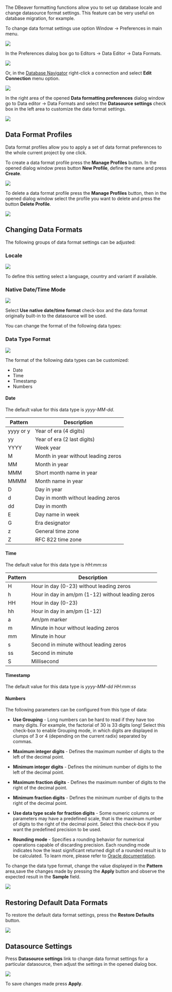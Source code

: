 The DBeaver formatting functions allow you to set up database locale and change datasource format settings. This feature can be very useful on database migration, for example. 

To change data format settings use option Window -> Preferences in main menu.

![](images/ug/DataFormatting_Preferences.png)

In the Preferences dialog box go to Editors -> Data Editor -> Data Formats.

![](images/ug/Preferences_DataFormats.png)

Or, in the [Database Navigator](Database-Navigator) right-click a connection and select **Edit Connection** menu option.

![](images/ug/Database_Navigator_Edit_Connection_menu_option.png)

In the right area of the opened **Data formatting preferences** dialog window go to Data editor -> Data Formats and select the **Datasource settings** check box in the left area to customize the data format settings.

![](images/ug/DataFormatting_DatasourceSsettings.png)

## Data Format Profiles

Data format profiles allow you to apply a set of data format preferences to the whole current project by one click. 

To create a data format profile press the **Manage Profiles** button. In the opened dialog window press button **New Profile**, define the name and press **Create**.

![](images/ug/DataFormatting_CreateNewProfile.png)

To delete a data format profile press the **Manage Profiles** button, then in the opened dialog window select the profile you want to delete and press the button **Delete Profile**.

![](images/ug/DataFormatting_DeleteProfile.png)

## Changing Data Formats

The following groups of data format settings can be adjusted:

### **Locale**

![](images/ug/DataFormatting_LocaleSettings.png)

To define this setting select a language, country and variant if available.


### Native Date/Time Mode

![](images/ug/DataFormatting_NativeSettings.png)

Select **Use native date/time format** check-box and the data format originally built-in to the datasource will be used.

You can change the format of the following data types:

### Data Type Format

![](images/ug/DataFormatting_FormatSettings.png)

The format of the following data types can be customized:

* Date
* Time
* Timestamp
* Numbers

#### Date 

The default value for this data type is *yyyy-MM-dd*.

Pattern|Description
-------|-----------
yyyy or y|Year of era (4 digits)
yy|Year of era (2 last digits)
YYYY|Week year
M|Month in year without leading zeros
MM|Month in year
MMM|Short month name in year
MMMM|Month name in year
D|Day in year
d|Day in month without leading zeros
dd|Day in month
E|Day name in week
G|Era designator
z|General time zone
Z|RFC 822 time zone

#### Time 
The default value for this data type is *HH:mm:ss*

Pattern|Description
-------|-----------
H|Hour in day (0-23) without leading zeros
h|Hour in day in am/pm (1-12) without leading zeros
HH|Hour in day (0-23)
hh|Hour in day in am/pm (1-12)
a|Am/pm marker
m|Minute in hour without leading zeros
mm|Minute in hour
s|Second in minute without leading zeros
ss|Second in minute
S|Millisecond

#### Timestamp 
The default value for this data type is *yyyy-MM-dd HH:mm:ss*

#### Numbers

The following parameters can be configured from this type of data:

* **Use Grouping** - Long numbers can be hard to read if they have too many digits. For example, the factorial of 30 is 33 digits long! Select this check-box to enable Grouping mode, in which digits are displayed in clumps of 3 or 4 (depending on the current radix) separated by commas.

* **Maximum integer digits** - Defines the maximum number of digits to the left of the decimal point.

* **Minimum integer digits** - Defines the minimum number of digits to the left of the decimal point.

* **Maximum fraction digits** - Defines the maximum number of digits to the right of the decimal point.

* **Minimum fraction digits** - Defines the minimum number of digits to the right of the decimal point.

* **Use data type scale for fraction digits** - Some numeric columns or parameters may have a predefined scale, that is the maximum number of digits to the right of the decimal point. Select this check-box if you want the predefined precision to be used.

* **Rounding mode** - Specifies a rounding behavior for numerical operations capable of discarding precision. Each rounding mode indicates how the least significant returned digit of a rounded result is to be calculated. To learn more, please refer to [Oracle documentation](https://docs.oracle.com/javase/7/docs/api/java/math/RoundingMode.html).

To change the data type format, change the value displayed in the **Pattern** area,save the changes made by pressing the **Apply** button and observe the expected result in the **Sample** field.

![](images/ug/DataFormatting_PatternChange.png)

## Restoring Default Data Formats

To restore the default data format settings, press the **Restore Defaults** button.

![](images/ug/DataFormatting_RestoreDefaults.png)

## Datasource Settings

Press **Datasource settings** link to change data format settings for a particular datasource, then adjust the settings in the opened dialog box. 

![](images/ug/DataFormatting_DatasourceSsettings_Workflow.png)

To save changes made press **Apply**.
